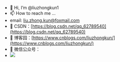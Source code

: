 - 👋 Hi, I’m @liuzhongkun1
- 📫 How to reach me ...
-    email: liu.zhong.kun@foxmail.com
- 👀 CSDN：[https://blog.csdn.net/qq_62789540](https://blog.csdn.net/qq_62789540)
- 🌱 博客园：[https://www.cnblogs.com/liuzhongkun/](https://www.cnblogs.com/liuzhongkun/)
- 💞️ 微信公众号：
- <img src="https://images.cnblogs.com/cnblogs_com/blogs/722174/galleries/2196039/o_220802144027_qrcode_for_gh_1391a1aa86f2_430.jpg">
